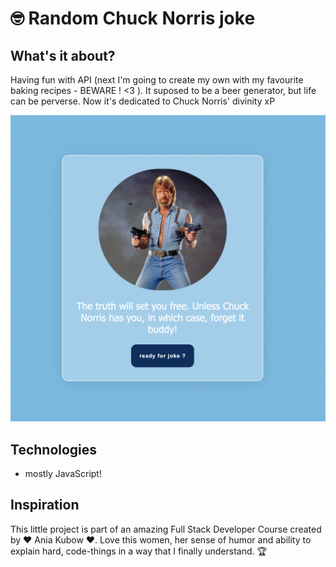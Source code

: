 
# 🤓 Random Chuck Norris joke

##  What's it about?

Having fun with API (next I'm going to create my own with my favourite baking recipes - BEWARE ! <3 ).
It suposed to be a beer generator, but life can be perverse. Now it's dedicated to Chuck Norris' divinity xP 

![first page](screen_1.png)

##  Technologies

+ mostly JavaScript!

##  Inspiration
This little project is part of an amazing Full Stack Developer Course created by  ♥ Ania Kubow ♥. Love this women, her sense of humor and ability to explain hard, code-things in a way that I finally understand. 🏆

